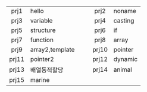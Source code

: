 ||||||
|:---:|:---|---|:---:|:---|
|prj1|hello|　|prj2|noname|
|prj3|variable||prj4|casting|
|prj5|structure||prj6|if|
|prj7|function||prj8|array|
|prj9|array2,template||prj10|pointer|
|prj11|pointer2||prj12|dynamic|
|prj13|배열동적할당||prj14|animal|
|prj15|marine||||
